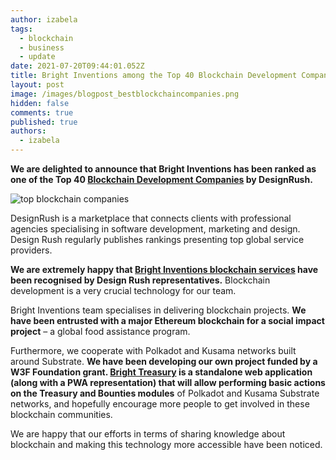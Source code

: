 ```yaml
---
author: izabela
tags:
  - blockchain
  - business
  - update
date: 2021-07-20T09:44:01.052Z
title: Bright Inventions among the Top 40 Blockchain Development Companies
layout: post
image: /images/blogpost_bestblockchaincompanies.png
hidden: false
comments: true
published: true
authors:
  - izabela
---
```

**We are delighted to announce that Bright Inventions has been ranked as one of the Top 40 <a target="_blank" href="https://www.designrush.com/agency/blockchain-development-companies">Blockchain Development Companies</a> by DesignRush.**

![top blockchain companies](/images/blogpost_bestblockchaincompanies.png)

DesignRush is a marketplace that connects clients with professional agencies specialising in software development, marketing and design. Design Rush regularly publishes rankings presenting top global service providers.

**We are extremely happy that [Bright Inventions blockchain services](/our-areas/blockchain) have been recognised by Design Rush representatives.** Blockchain development is a very crucial technology for our team.

Bright Inventions team specialises in delivering blockchain projects. **We have been entrusted with a major Ethereum blockchain for a social impact project** – a global food assistance program. 

Furthermore, we cooperate with Polkadot and Kusama networks built around Substrate. **We have been developing our own project funded by a W3F Foundation grant. [Bright Treasury](/blog/bright-treasury-a-treasury-module-application-funded-by-a-w3f-foundation-grant/) is a standalone web application (along with a PWA representation) that will allow performing basic actions on the Treasury and Bounties modules** of Polkadot and Kusama Substrate networks, and hopefully encourage more people to get involved in these blockchain communities.

We are happy that our efforts in terms of sharing knowledge about blockchain and making this technology more accessible have been noticed.
